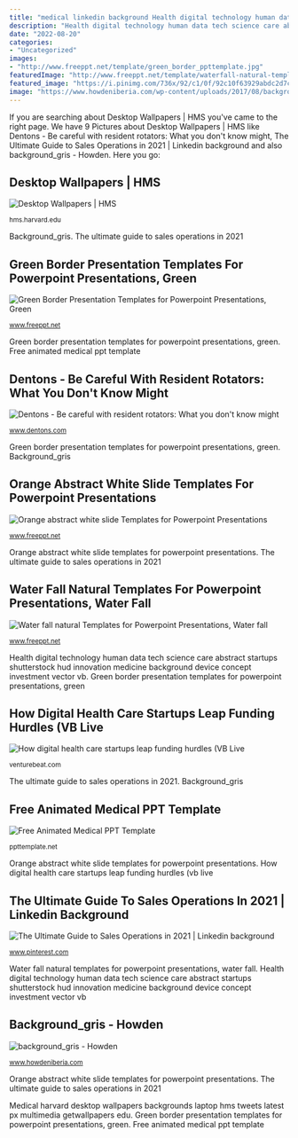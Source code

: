 ```yaml
---
title: "medical linkedin background Health digital technology human data tech science care abstract startups shutterstock hud innovation medicine background device concept investment vector vb"
description: "Health digital technology human data tech science care abstract startups shutterstock hud innovation medicine background device concept investment vector vb"
date: "2022-08-20"
categories:
- "Uncategorized"
images:
- "http://www.freeppt.net/template/green_border_ppttemplate.jpg"
featuredImage: "http://www.freeppt.net/template/waterfall-natural-templates.jpg"
featured_image: "https://i.pinimg.com/736x/92/c1/0f/92c10f63929abdc2d7c375f2c59b919a--sales-and-marketing.jpg"
image: "https://www.howdeniberia.com/wp-content/uploads/2017/08/background_gris.png"
---
```


If you are searching about Desktop Wallpapers | HMS you've came to the right page. We have 9 Pictures about Desktop Wallpapers | HMS like Dentons - Be careful with resident rotators: What you don&#039;t know might, The Ultimate Guide to Sales Operations in 2021 | Linkedin background and also background_gris - Howden. Here you go:

## Desktop Wallpapers | HMS

![Desktop Wallpapers | HMS](https://hms.harvard.edu/sites/default/files/assets/Multimedia/Wallpapers/Fall.jpg "The ultimate guide to sales operations in 2021")

<small>hms.harvard.edu</small>

Background_gris. The ultimate guide to sales operations in 2021

## Green Border Presentation Templates For Powerpoint Presentations, Green

![Green Border Presentation Templates for Powerpoint Presentations, Green](http://www.freeppt.net/template/green_border_ppttemplate.jpg "Desktop wallpapers")

<small>www.freeppt.net</small>

Green border presentation templates for powerpoint presentations, green. Free animated medical ppt template

## Dentons - Be Careful With Resident Rotators: What You Don&#039;t Know Might

![Dentons - Be careful with resident rotators: What you don&#039;t know might](https://www.dentons.com/-/media/images/website/background-images/industry-sectors/life-sciences-and-health-care/956_health_care_02_1900x1500.jpg "Desktop wallpapers")

<small>www.dentons.com</small>

Green border presentation templates for powerpoint presentations, green. Background_gris

## Orange Abstract White Slide Templates For Powerpoint Presentations

![Orange abstract white slide Templates for Powerpoint Presentations](http://www.freeppt.net/template/orange-abstract-white-powerpoint-backgrounds.jpg "Health digital technology human data tech science care abstract startups shutterstock hud innovation medicine background device concept investment vector vb")

<small>www.freeppt.net</small>

Orange abstract white slide templates for powerpoint presentations. The ultimate guide to sales operations in 2021

## Water Fall Natural Templates For Powerpoint Presentations, Water Fall

![Water fall natural Templates for Powerpoint Presentations, Water fall](http://www.freeppt.net/template/waterfall-natural-templates.jpg "How digital health care startups leap funding hurdles (vb live")

<small>www.freeppt.net</small>

Health digital technology human data tech science care abstract startups shutterstock hud innovation medicine background device concept investment vector vb. Green border presentation templates for powerpoint presentations, green

## How Digital Health Care Startups Leap Funding Hurdles (VB Live

![How digital health care startups leap funding hurdles (VB Live](https://venturebeat.com/wp-content/uploads/2018/06/digital-health-tech.shutterstock_690127048-1.jpg?w=1200&amp;strip=all "Water fall natural templates for powerpoint presentations, water fall")

<small>venturebeat.com</small>

The ultimate guide to sales operations in 2021. Background_gris

## Free Animated Medical PPT Template

![Free Animated Medical PPT Template](https://cdn.ppttemplate.net/wp-content/uploads/2013/08/0025-animated-medical-ppt-template-1.jpg "The ultimate guide to sales operations in 2021")

<small>ppttemplate.net</small>

Orange abstract white slide templates for powerpoint presentations. How digital health care startups leap funding hurdles (vb live

## The Ultimate Guide To Sales Operations In 2021 | Linkedin Background

![The Ultimate Guide to Sales Operations in 2021 | Linkedin background](https://i.pinimg.com/736x/92/c1/0f/92c10f63929abdc2d7c375f2c59b919a--sales-and-marketing.jpg "Orange abstract white slide templates for powerpoint presentations")

<small>www.pinterest.com</small>

Water fall natural templates for powerpoint presentations, water fall. Health digital technology human data tech science care abstract startups shutterstock hud innovation medicine background device concept investment vector vb

## Background_gris - Howden

![background_gris - Howden](https://www.howdeniberia.com/wp-content/uploads/2017/08/background_gris.png "Medical harvard desktop wallpapers backgrounds laptop hms tweets latest px multimedia getwallpapers edu")

<small>www.howdeniberia.com</small>

Orange abstract white slide templates for powerpoint presentations. The ultimate guide to sales operations in 2021

Medical harvard desktop wallpapers backgrounds laptop hms tweets latest px multimedia getwallpapers edu. Green border presentation templates for powerpoint presentations, green. Free animated medical ppt template
